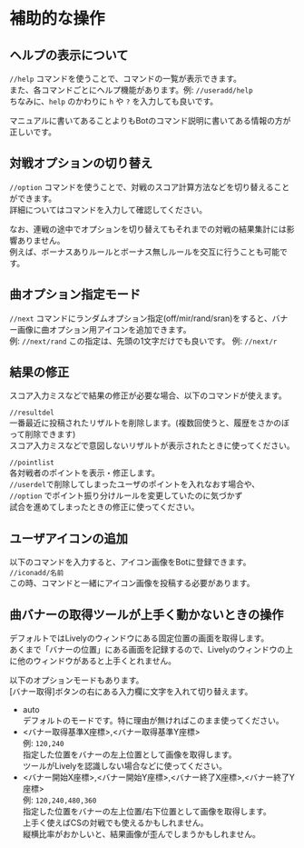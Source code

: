 # 補助的な操作

## ヘルプの表示について

`//help` コマンドを使うことで、コマンドの一覧が表示できます。  
また、各コマンドごとにヘルプ機能があります。例: `//useradd/help`  
ちなみに、`help` のかわりに `h` や `?` を入力しても良いです。

マニュアルに書いてあることよりもBotのコマンド説明に書いてある情報の方が正しいです。

## 対戦オプションの切り替え

`//option` コマンドを使うことで、対戦のスコア計算方法などを切り替えることができます。  
詳細についてはコマンドを入力して確認してください。

なお、連戦の途中でオプションを切り替えてもそれまでの対戦の結果集計には影響ありません。  
例えば、ボーナスありルールとボーナス無しルールを交互に行うことも可能です。  

## 曲オプション指定モード

`//next` コマンドにランダムオプション指定(off/mir/rand/sran)をすると、バナー画像に曲オプション用アイコンを追加できます。  
例: `//next/rand` この指定は、先頭の1文字だけでも良いです。 例: `//next/r`

## 結果の修正

スコア入力ミスなどで結果の修正が必要な場合、以下のコマンドが使えます。

`//resultdel`  
一番最近に投稿されたリザルトを削除します。(複数回使うと、履歴をさかのぼって削除できます)  
スコア入力ミスなどで意図しないリザルトが表示されたときに使ってください。

`//pointlist`  
各対戦者のポイントを表示・修正します。  
`//userdel`で削除してしまったユーザのポイントを入れなおす場合や、  
`//option` でポイント振り分けルールを変更していたのに気づかず  
試合を進めてしまったときの修正に使ってください。

## ユーザアイコンの追加

以下のコマンドを入力すると、アイコン画像をBotに登録できます。  
`//iconadd/名前`  
この時、コマンドと一緒にアイコン画像を投稿する必要があります。

## 曲バナーの取得ツールが上手く動かないときの操作

デフォルトではLivelyのウィンドウにある固定位置の画面を取得します。  
あくまで「バナーの位置」にある画面を記録するので、Livelyのウィンドウの上に他のウィンドウがあると上手くとれません。

以下のオプションモードもあります。  
[バナー取得]ボタンの右にある入力欄に文字を入れて切り替えます。

- auto  
    デフォルトのモードです。特に理由が無ければこのまま使ってください。
- <バナー取得基準X座標>,<バナー取得基準Y座標>  
    例: `120,240`  
    指定した位置をバナーの左上位置として画像を取得します。  
    ツールがLivelyを認識しない場合などに使ってください。
- <バナー開始X座標>,<バナー開始Y座標>,<バナー終了X座標>,<バナー終了Y座標>  
    例: `120,240,480,360`  
    指定した位置をバナーの左上位置/右下位置として画像を取得します。  
    上手く使えばCSの対戦でも使えるかもしれません。  
    縦横比率がおかしいと、結果画像が歪んでしまうかもしれません。
